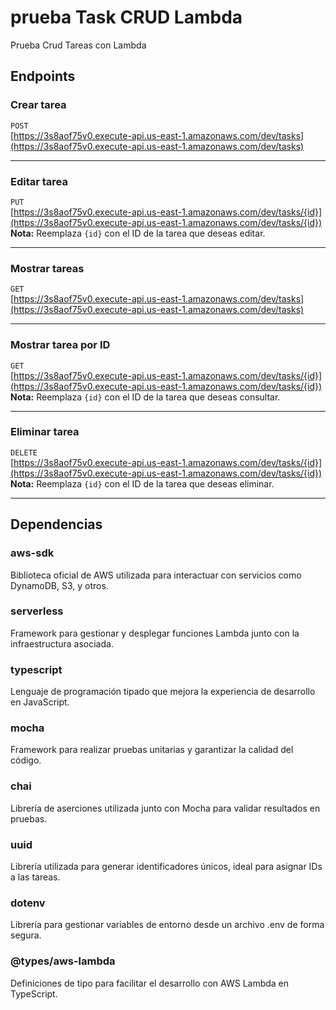 # prueba Task CRUD Lambda
Prueba Crud Tareas con Lambda

## Endpoints

### Crear tarea
`POST`  
[https://3s8aof75v0.execute-api.us-east-1.amazonaws.com/dev/tasks](https://3s8aof75v0.execute-api.us-east-1.amazonaws.com/dev/tasks)

---

### Editar tarea
`PUT`  
[https://3s8aof75v0.execute-api.us-east-1.amazonaws.com/dev/tasks/{id}](https://3s8aof75v0.execute-api.us-east-1.amazonaws.com/dev/tasks/{id})  
**Nota:** Reemplaza `{id}` con el ID de la tarea que deseas editar.

---

### Mostrar tareas
`GET`  
[https://3s8aof75v0.execute-api.us-east-1.amazonaws.com/dev/tasks](https://3s8aof75v0.execute-api.us-east-1.amazonaws.com/dev/tasks)

---

### Mostrar tarea por ID
`GET`  
[https://3s8aof75v0.execute-api.us-east-1.amazonaws.com/dev/tasks/{id}](https://3s8aof75v0.execute-api.us-east-1.amazonaws.com/dev/tasks/{id})  
**Nota:** Reemplaza `{id}` con el ID de la tarea que deseas consultar.

---

### Eliminar tarea
`DELETE`  
[https://3s8aof75v0.execute-api.us-east-1.amazonaws.com/dev/tasks/{id}](https://3s8aof75v0.execute-api.us-east-1.amazonaws.com/dev/tasks/{id})  
**Nota:** Reemplaza `{id}` con el ID de la tarea que deseas eliminar.

---

## Dependencias

### aws-sdk
Biblioteca oficial de AWS utilizada para interactuar con servicios como DynamoDB, S3, y otros.

### serverless
Framework para gestionar y desplegar funciones Lambda junto con la infraestructura asociada.

### typescript
Lenguaje de programación tipado que mejora la experiencia de desarrollo en JavaScript.

### mocha
Framework para realizar pruebas unitarias y garantizar la calidad del código.

### chai
Librería de aserciones utilizada junto con Mocha para validar resultados en pruebas.

### uuid
Librería utilizada para generar identificadores únicos, ideal para asignar IDs a las tareas.

### dotenv
Librería para gestionar variables de entorno desde un archivo .env de forma segura.

### @types/aws-lambda
Definiciones de tipo para facilitar el desarrollo con AWS Lambda en TypeScript.



